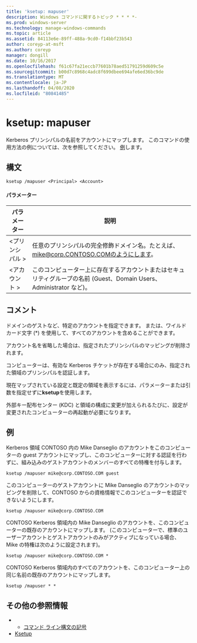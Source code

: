 ```yaml
---
title: 'ksetup: mapuser'
description: Windows コマンドに関するトピック * * * *-
ms.prod: windows-server
ms.technology: manage-windows-commands
ms.topic: article
ms.assetid: 84113e6e-89ff-488a-9cd0-f14bbf23b543
author: coreyp-at-msft
ms.author: coreyp
manager: dongill
ms.date: 10/16/2017
ms.openlocfilehash: f61c67fa21eccb77601b78aed51791259d609c5e
ms.sourcegitcommit: b00d7c8968c4adc8f699dbee694afe6ed36bc9de
ms.translationtype: MT
ms.contentlocale: ja-JP
ms.lasthandoff: 04/08/2020
ms.locfileid: "80841485"
---
```

# <a name="ksetupmapuser"></a>ksetup: mapuser



Kerberos プリンシパルの名前をアカウントにマップします。 このコマンドの使用方法の例については、次を参照してください。 [例](#BKMK_Examples)します。

## <a name="syntax"></a>構文

```
ksetup /mapuser <Principal> <Account>
```

#### <a name="parameters"></a>パラメーター

|  パラメーター   |                                                   説明                                                   |
|--------------|-----------------------------------------------------------------------------------------------------------------|
| \<プリンシパル > |              任意のプリンシパルの完全修飾ドメイン名。たとえば、mike@corp.CONTOSO.COMのようにします。              |
|  \<アカウント >  | このコンピューター上に存在するアカウントまたはセキュリティグループの名前 (Guest、Domain Users、Administrator など)。 |

## <a name="remarks"></a>コメント

ドメインのゲストなど、特定のアカウントを指定できます。 または、ワイルドカード文字 (*) を使用して、すべてのアカウントを含めることができます。

アカウント名を省略した場合は、指定されたプリンシパルのマッピングが削除されます。

コンピューターは、有効な Kerberos チケットが存在する場合にのみ、指定された領域のプリンシパルを認証します。

現在マップされている設定と既定の領域を表示するには、パラメーターまたは引数を指定せずに**ksetup**を使用します。

外部キー配布センター (KDC) と領域の構成に変更が加えられるたびに、設定が変更されたコンピューターの再起動が必要になります。

## <a name="examples"></a><a name=BKMK_Examples></a>例

Kerberos 領域 CONTOSO 内の Mike Danseglio のアカウントをこのコンピューターの guest アカウントにマップし、このコンピューターに対する認証を行わずに、組み込みのゲストアカウントのメンバーのすべての特権を付与します。
```
ksetup /mapuser mike@corp.CONTOSO.COM guest
```
このコンピューターのゲストアカウントに Mike Danseglio のアカウントのマッピングを削除して、CONTOSO からの資格情報でこのコンピューターを認証できないようにします。
```
ksetup /mapuser mike@corp.CONTOSO.COM 
```
CONTOSO Kerberos 領域内の Mike Danseglio のアカウントを、このコンピューターの既存のアカウントにマップします。 (このコンピューターで、標準のユーザーアカウントとゲストアカウントのみがアクティブになっている場合、Mike の特権は次のように設定されます)。
```
ksetup /mapuser mike@corp.CONTOSO.COM *
```
CONTOSO Kerberos 領域内のすべてのアカウントを、このコンピューター上の同じ名前の既存のアカウントにマップします。
```
ksetup /mapuser * *
```

## <a name="additional-references"></a>その他の参照情報

-   - [コマンド ライン構文の記号](command-line-syntax-key.md)
-   [Ksetup](ksetup.md)